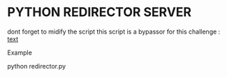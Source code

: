 # PYTHON REDIRECTOR SERVER
dont forget to midify the script
this script is a bypassor for this challenge : [text](https://github.com/incredibleindishell/SSRF_Vulnerable_lab/tree/master/www/DNS%20Rebinding%20based%20Bypass)

Example


python redirector.py